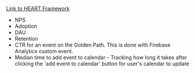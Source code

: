 [Link to HEART Framework](https://docs.google.com/presentation/d/1voAYue-iTCJlopnTJ37daRBn8V4-0Iy3P8BbXQLeaYs/edit?usp=sharing)
- NPS
- Adoption
- DAU
- Retention
- CTR for an event on the Golden Path. This is done with Firebase Analytics custom event.
- Median time to add event to calendar - Tracking how long it takes after clicking the 'add event to calendar' button for user's calendar to update
